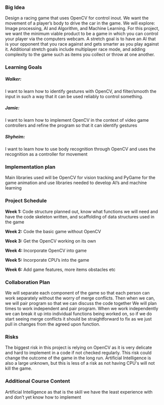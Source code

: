 ### Big Idea
Design a racing game that uses OpenCV for control inout. We want the movement of a player’s body to drive the car in the game. We will explore: Image processing, AI and Algorithm, and Machine Learning. For this project, we want the minimum viable product to be a game in which you can control your player via the computers webcam. A stretch goal is to have an AI that is your opponent that you race against and gets smarter as you play against it. Additional stretch goals include multiplayer race mode, and adding complexity to the game such as items you collect or throw at one another.

### Learning Goals
##### Walker:
I want to learn how to identify gestures with OpenCV, and filter/smooth the input in such a way that it can be used reliably to control something.

##### Jamie:
I want to learn how to implement OpenCV in the context of video game controllers and refine the program so that it can identify gestures

##### Shyheim:
I want to learn how to use body recognition through OpenCV and uses the recognition as a controller for movement

### Implementation plan
Main libraries used will be OpenCV for vision tracking and PyGame for the game animation and use libraries needed to develop AI’s and machine learning

### Project Schedule
**Week 1:** Code structure planned out, know what functions we will need and have the code skeleton written, and scaffolding of data structures used in the game

**Week 2:** Code the basic game without OpenCV

**Week 3:** Get the OpenCV working on its own

**Week 4:** Incorporate OpenCV into game

**Week 5:** Incorporate CPU’s into the game

**Week 6:** Add game features, more items obstacles etc


### Collaboration Plan
We will separate each component of the game so that each person can work separately without the worry of merge conflicts. Then when we can, we will pair program so that we can discuss the code together We will plan times to work independent and pair program. When we work independently we can break it up into individual functions being worked on, so if we do start seeing merge conflicts it should be straightforward to fix as we just pull in changes from the agreed upon function.

### Risks
The biggest risk in this project is relying on OpenCV as it is very delicate and hard to implement in a code if not checked regularly. This risk could change the outcome of the game in the long run. Artificial Intelligence is also a large unknown, but this is less of a risk as not having CPU's will not kill the game.

### Additional Course Content
Artificial Intelligence as that is the skill we have the least experience with and don’t yet know how to implement
